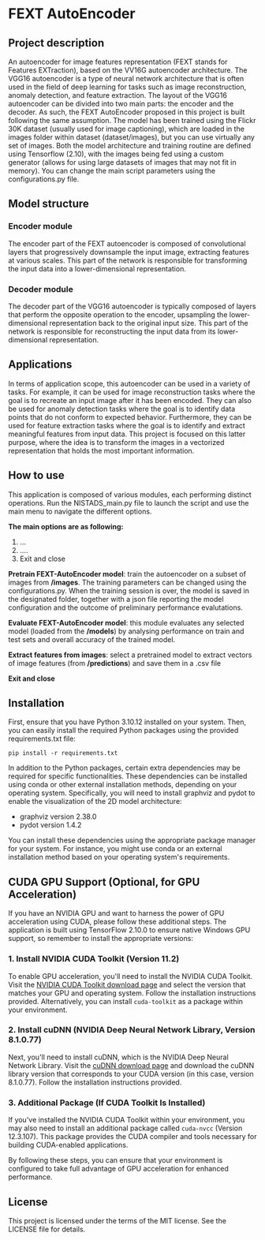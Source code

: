 # FEXT AutoEncoder

## Project description
An autoencoder for image features representation (FEXT stands for Features EXTraction), based on the VV16G autoencoder architecture. The VGG16 autoencoder is a type of neural network architecture that is often used in the field of deep learning for tasks such as image reconstruction, anomaly detection, and feature extraction. The layout of the VGG16 autoencoder can be divided into two main parts: the encoder and the decoder. As such, the FEXT AutoEncoder proposed in this project is built following the same assumption. The model has been trained using the Flickr 30K dataset (usually used for image captioning), which are loaded in the images folder within dataset (dataset/images), but you can use virtually any set of images. Both the model architecture and training routine are defined using Tensorflow (2.10), with the images being fed using a custom generator (allows for using large datasets of images that may not fit in memory). You can change the main script parameters using the configurations.py file.

## Model structure

### Encoder module
The encoder part of the FEXT autoencoder is composed of convolutional layers that progressively downsample the input image, extracting features at various scales. This part of the network is responsible for transforming the input data into a lower-dimensional representation.

### Decoder module
The decoder part of the VGG16 autoencoder is typically composed of layers that perform the opposite operation to the encoder, upsampling the lower-dimensional representation back to the original input size. This part of the network is responsible for reconstructing the input data from its lower-dimensional representation.

## Applications
In terms of application scope, this autoencoder can be used in a variety of tasks. For example, it can be used for image reconstruction tasks where the goal is to recreate an input image after it has been encoded. They can also be used for anomaly detection tasks where the goal is to identify data points that do not conform to expected behavior. Furthermore, they can be used for feature extraction tasks where the goal is to identify and extract meaningful features from input data. This project is focused on this latter purpose, where the idea is to transform the images in a vectorized representation that holds the most important information.

## How to use
This application is composed of various modules, each performing distinct operations. Run the NISTADS_main.py file to launch the script and use the main menu to navigate the different options.

**The main options are as following:**
1) ...                   
2) ....                                   
3) Exit and close

**Pretrain FEXT-AutoEncoder model**: train the autoencoder on a subset of images from **/images**. The training parameters can be changed using the configurations.py. When the training session is over, the model is saved in the designated folder, together with a json file reporting the model configuration and the outcome of preliminary performance evalutations. 

**Evaluate FEXT-AutoEncoder model**: this module evaluates any selected model (loaded from the **/models**) by analysing performance on train and test sets and overall accuracy of the trained model. 

**Extract features from images**: select a pretrained model to extract vectors of image features (from **/predictions**) and save them in a .csv file

**Exit and close**
                 
## Installation 
First, ensure that you have Python 3.10.12 installed on your system. Then, you can easily install the required Python packages using the provided requirements.txt file:

`pip install -r requirements.txt` 

In addition to the Python packages, certain extra dependencies may be required for specific functionalities. These dependencies can be installed using conda or other external installation methods, depending on your operating system. Specifically, you will need to install graphviz and pydot to enable the visualization of the 2D model architecture:
- graphviz version 2.38.0
- pydot version 1.4.2

You can install these dependencies using the appropriate package manager for your system. For instance, you might use conda or an external installation method based on your operating system's requirements.

## CUDA GPU Support (Optional, for GPU Acceleration)
If you have an NVIDIA GPU and want to harness the power of GPU acceleration using CUDA, please follow these additional steps. The application is built using TensorFlow 2.10.0 to ensure native Windows GPU support, so remember to install the appropriate versions:

### 1. Install NVIDIA CUDA Toolkit (Version 11.2)

To enable GPU acceleration, you'll need to install the NVIDIA CUDA Toolkit. Visit the [NVIDIA CUDA Toolkit download page](https://developer.nvidia.com/cuda-downloads) and select the version that matches your GPU and operating system. Follow the installation instructions provided. Alternatively, you can install `cuda-toolkit` as a package within your environment.

### 2. Install cuDNN (NVIDIA Deep Neural Network Library, Version 8.1.0.77)

Next, you'll need to install cuDNN, which is the NVIDIA Deep Neural Network Library. Visit the [cuDNN download page](https://developer.nvidia.com/cudnn) and download the cuDNN library version that corresponds to your CUDA version (in this case, version 8.1.0.77). Follow the installation instructions provided.

### 3. Additional Package (If CUDA Toolkit Is Installed)

If you've installed the NVIDIA CUDA Toolkit within your environment, you may also need to install an additional package called `cuda-nvcc` (Version 12.3.107). This package provides the CUDA compiler and tools necessary for building CUDA-enabled applications.

By following these steps, you can ensure that your environment is configured to take full advantage of GPU acceleration for enhanced performance. 

## License
This project is licensed under the terms of the MIT license. See the LICENSE file for details.

